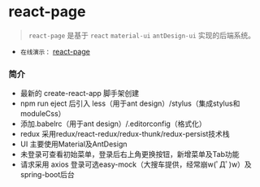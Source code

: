 # react-page
            
> `react-page` 是基于 `react`  `material-ui`  `antDesign-ui` 实现的后端系统。
- `在线演示：` [react-page](http://120.79.75.161:10076/ "o(*￣︶￣*)o")


### 简介


- 最新的 create-react-app 脚手架创建
- npm run eject 后引入 less（用于ant design）/stylus（集成stylus和moduleCss）
- 添加.babelrc（用于ant design）/.editorconfig（格式化）
- redux 采用redux/react-redux/redux-thunk/redux-persist技术栈
- UI 主要使用Material及AntDesign
- 未登录可查看初始菜单，登录后右上角更换按钮，新增菜单及Tab功能
- 请求采用 axios 登录可选easy-mock（大搜车提供，经常崩w(ﾟДﾟ)w）及spring-boot后台
